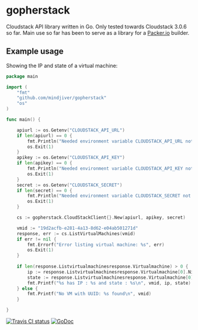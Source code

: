 gopherstack
===========

Cloudstack API library written in Go. Only tested towards Cloudstack
3.0.6 so far. Main use so far has been to serve as a library for a
[Packer.io](http://www.packer.io) builder.

Example usage
-------------

Showing the IP and state of a virtual machine:

```go
package main

import (
	"fmt"
	"github.com/mindjiver/gopherstack"
	"os"
)

func main() {

	apiurl := os.Getenv("CLOUDSTACK_API_URL")
	if len(apiurl) == 0 {
		fmt.Println("Needed environment variable CLOUDSTACK_API_URL not found, exiting")
		os.Exit(1)
	}
	apikey := os.Getenv("CLOUDSTACK_API_KEY")
	if len(apikey) == 0 {
		fmt.Println("Needed environment variable CLOUDSTACK_API_KEY not found, exiting")
		os.Exit(1)
	}
	secret := os.Getenv("CLOUDSTACK_SECRET")
	if len(secret) == 0 {
		fmt.Println("Needed environment variable CLOUDSTACK_SECRET not found, exiting")
		os.Exit(1)
	}

	cs := gopherstack.CloudStackClient{}.New(apiurl, apikey, secret)

	vmid := "19d2acfb-e281-4a13-8d62-e04ab501271d"
	response, err := cs.ListVirtualMachines(vmid)
	if err != nil {
		fmt.Errorf("Error listing virtual machine: %s", err)
		os.Exit(1)
	}
	
	if len(response.Listvirtualmachinesresponse.Virtualmachine) > 0 {
		ip := response.Listvirtualmachinesresponse.Virtualmachine[0].Nic[0].Ipaddress
		state := response.Listvirtualmachinesresponse.Virtualmachine[0].State
		fmt.Printf("%s has IP : %s and state : %s\n", vmid, ip, state)
	} else {
		fmt.Printf("No VM with UUID: %s found\n", vmid)
	}

}
```

[![Travis CI status](https://travis-ci.org/mindjiver/gopherstack.png?branch=master)](https://travis-ci.org/mindjiver/gopherstack/builds/)
[![GoDoc](https://godoc.org/github.com/mindjiver/gopherstack?status.png)](https://godoc.org/github.com/mindjiver/gopherstack)
